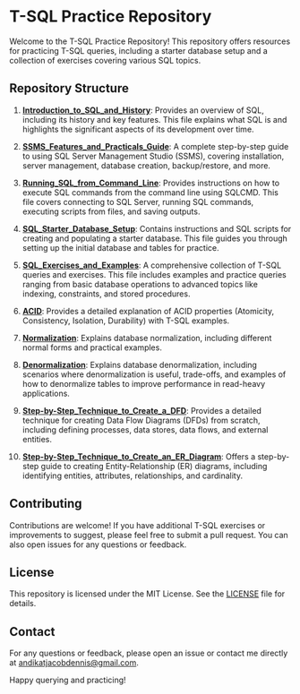 # T-SQL Practice Repository

Welcome to the T-SQL Practice Repository! This repository offers resources for practicing T-SQL queries, including a starter database setup and a collection of exercises covering various SQL topics.

## Repository Structure

1. **[Introduction_to_SQL_and_History](Introduction_to_SQL_and_History.md)**: Provides an overview of SQL, including its history and key features. This file explains what SQL is and highlights the significant aspects of its development over time.

2. **[SSMS_Features_and_Practicals_Guide](SSMS_Features_and_Practicals_Guide.md)**: A complete step-by-step guide to using SQL Server Management Studio (SSMS), covering installation, server management, database creation, backup/restore, and more.

3. **[Running_SQL_from_Command_Line](Running_SQL_from_Command_Line.md)**: Provides instructions on how to execute SQL commands from the command line using SQLCMD. This file covers connecting to SQL Server, running SQL commands, executing scripts from files, and saving outputs.

4. **[SQL_Starter_Database_Setup](SQL_Starter_Database_Setup.md)**: Contains instructions and SQL scripts for creating and populating a starter database. This file guides you through setting up the initial database and tables for practice.

5. **[SQL_Exercises_and_Examples](SQL_Exercises_and_Examples.md)**: A comprehensive collection of T-SQL queries and exercises. This file includes examples and practice queries ranging from basic database operations to advanced topics like indexing, constraints, and stored procedures.

6. **[ACID](ACID.md)**: Provides a detailed explanation of ACID properties (Atomicity, Consistency, Isolation, Durability) with T-SQL examples.

7. **[Normalization](Normalization.md)**: Explains database normalization, including different normal forms and practical examples.

9. **[Denormalization](Denormalization.md)**: Explains database denormalization, including scenarios where denormalization is useful, trade-offs, and examples of how to denormalize tables to improve performance in read-heavy applications.

10. **[Step-by-Step_Technique_to_Create_a_DFD](Step-by-Step_Technique_to_Create_a_DFD.md)**: Provides a detailed technique for creating Data Flow Diagrams (DFDs) from scratch, including defining processes, data stores, data flows, and external entities.

11. **[Step-by-Step_Technique_to_Create_an_ER_Diagram](Step-by-Step_Technique_to_Create_an_ER_Diagram.md)**: Offers a step-by-step guide to creating Entity-Relationship (ER) diagrams, including identifying entities, attributes, relationships, and cardinality.

## Contributing

Contributions are welcome! If you have additional T-SQL exercises or improvements to suggest, please feel free to submit a pull request. You can also open issues for any questions or feedback.

## License

This repository is licensed under the MIT License. See the [LICENSE](LICENSE.md) file for details.

## Contact

For any questions or feedback, please open an issue or contact me directly at andikatjacobdennis@gmail.com.

Happy querying and practicing!
